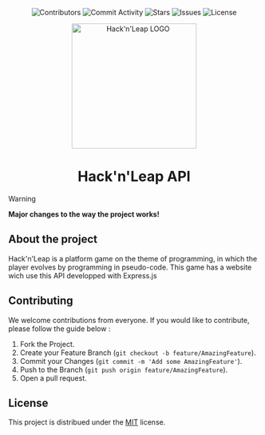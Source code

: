 <p align="center">
  <img alt="Contributors" src="https://img.shields.io/github/contributors/Hack-n-Leap/website_api?style=for-the-badge">
  <img alt="Commit Activity" src="https://img.shields.io/github/commit-activity/m/Hack-n-leap/website_api?style=for-the-badge">
  <img alt="Stars" src="https://img.shields.io/github/stars/Hack-n-leap/website_api?style=for-the-badge">
  <img alt="Issues" src="https://img.shields.io/github/issues/Hack-n-leap/website_api?style=for-the-badge">
  <img alt="License" src="https://img.shields.io/github/license/Hack-n-Leap/website_api?style=for-the-badge">
</p>

<p align="center">
  <img width="250px" src="https://github.com/Hack-n-Leap/website_api/assets/79806369/de14d514-ee3d-4359-8cdc-e48a597850c6" alt="Hack'n'Leap LOGO" align="center">
  <h1 align="center">Hack'n'Leap API</h1>
</p>

> [!WARNING]
> **Major changes to the way the project works!**

## About the project
Hack'n'Leap is a platform game on the theme of programming, in which the player evolves by programming in pseudo-code. This game has a website wich use this API developped with Express.js

## Contributing
We welcome contributions from everyone. If you would like to contribute, please follow the guide below :

1. Fork the Project.
2. Create your Feature Branch (`git checkout -b feature/AmazingFeature`).
3. Commit your Changes (`git commit -m 'Add some AmazingFeature'`).
4. Push to the Branch (`git push origin feature/AmazingFeature`).
5. Open a pull request.

## License
This project is distribued under the [MIT](https://github.com/Hack-n-Leap/website_api/blob/main/LICENSE) license.
